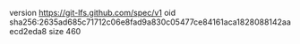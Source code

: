 version https://git-lfs.github.com/spec/v1
oid sha256:2635ad685c71712c06e8fad9a830c05477ce84161aca1828088142aaecd2eda8
size 460
